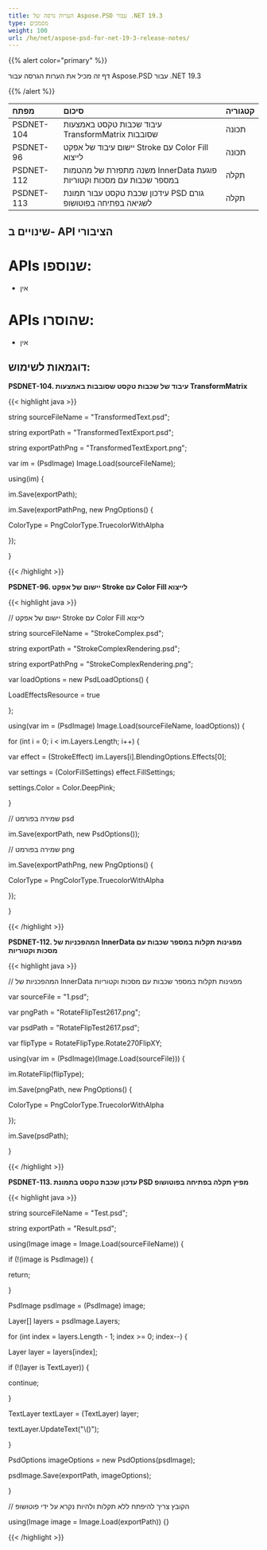 ```yaml
---
title: הערות גרסה של Aspose.PSD עבור .NET 19.3
type: מסמכים
weight: 100
url: /he/net/aspose-psd-for-net-19-3-release-notes/
---
```


{{% alert color="primary" %}} 

דף זה מכיל את הערות הגרסה עבור Aspose.PSD עבור .NET 19.3

{{% /alert %}} 

|**מפתח**|**סיכום**|**קטגוריה**|
| :- | :- | :- |
|PSDNET-104|עיבוד שכבות טקסט באמצעות TransformMatrix שסובבות|תכונה|
|PSDNET-96|יישום עיבוד של אפקט Stroke עם Color Fill לייצוא|תכונה|
|PSDNET-112|משנה מתפזרת של מהטמות InnerData פוגעת במספר שכבות עם מסכות וקטוריות|תקלה|
|PSDNET-113|עידכון שכבת טקסט עבור תמונת PSD גורם לשגיאה בפתיחה בפוטושופ|תקלה|

## **שינויים ב- API הציבורי**
# **APIs שנוספו:**
- אין
# **APIs שהוסרו:**
- אין

## **דוגמאות לשימוש:**
**PSDNET-104. עיבוד של שכבות טקסט שסובבות באמצעות TransformMatrix**

{{< highlight java >}}

 string sourceFileName = "TransformedText.psd";

string exportPath = "TransformedTextExport.psd";

string exportPathPng = "TransformedTextExport.png";

var im = (PsdImage) Image.Load(sourceFileName);

using(im) {

 im.Save(exportPath);

 im.Save(exportPathPng, new PngOptions() {

  ColorType = PngColorType.TruecolorWithAlpha

 });

}      

{{< /highlight >}}

**PSDNET-96. יישום של אפקט Stroke עם Color Fill לייצוא**

{{< highlight java >}}

  // יישום של אפקט Stroke עם Color Fill לייצוא

 string sourceFileName = "StrokeComplex.psd";

 string exportPath = "StrokeComplexRendering.psd";

 string exportPathPng = "StrokeComplexRendering.png";

 var loadOptions = new PsdLoadOptions() {

  LoadEffectsResource = true

 };

 using(var im = (PsdImage) Image.Load(sourceFileName, loadOptions)) {

  for (int i = 0; i < im.Layers.Length; i++) {

   var effect = (StrokeEffect) im.Layers[i].BlendingOptions.Effects[0];

   var settings = (ColorFillSettings) effect.FillSettings;

   settings.Color = Color.DeepPink;

  }

  // שמירה בפורמט psd

  im.Save(exportPath, new PsdOptions());

  // שמירה בפורמט png

  im.Save(exportPathPng, new PngOptions() {

   ColorType = PngColorType.TruecolorWithAlpha

  });

 }         

{{< /highlight >}}

**PSDNET-112. המהפכניות של InnerData מפגינות תקלות במספר שכבות עם מסכות וקטוריות**

{{< highlight java >}}

 // המהפכניות של InnerData מפגינות תקלות במספר שכבות עם מסכות וקטוריות

var sourceFile = "1.psd";

var pngPath = "RotateFlipTest2617.png";

var psdPath = "RotateFlipTest2617.psd";

var flipType = RotateFlipType.Rotate270FlipXY;

using(var im = (PsdImage)(Image.Load(sourceFile))) {

 im.RotateFlip(flipType);

 im.Save(pngPath, new PngOptions() {

  ColorType = PngColorType.TruecolorWithAlpha

 });

 im.Save(psdPath);

}

{{< /highlight >}}

**PSDNET-113. עדכון שכבת טקסט בתמונת PSD מפיץ תקלה בפתיחה בפוטושופ**

{{< highlight java >}}

 string sourceFileName = "Test.psd";

string exportPath = "Result.psd";

using(Image image = Image.Load(sourceFileName)) {

 if (!(image is PsdImage)) {

  return;

 }

 PsdImage psdImage = (PsdImage) image;

 Layer[] layers = psdImage.Layers;

 for (int index = layers.Length - 1; index >= 0; index--) {

  Layer layer = layers[index];

  if (!(layer is TextLayer)) {

   continue;

  }

  TextLayer textLayer = (TextLayer) layer;

  textLayer.UpdateText("\\()");

 }

 PsdOptions imageOptions = new PsdOptions(psdImage);

 psdImage.Save(exportPath, imageOptions);

}

// הקובץ צריך להיפתח ללא תקלות ולהיות נקרא על ידי פוטושופ

using(Image image = Image.Load(exportPath)) {}

{{< /highlight >}}

